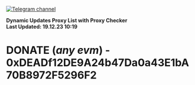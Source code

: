[![Telegram channel](https://img.shields.io/endpoint?url=https://runkit.io/damiankrawczyk/telegram-badge/branches/master?url=https://t.me/n4z4v0d)](https://t.me/n4z4v0d) 

**Dynamic Updates Proxy List with Proxy Checker**  
**Last Updated: 19.12.23 10:19**

# DONATE (_any evm_) - 0xDEADf12DE9A24b47Da0a43E1bA70B8972F5296F2
